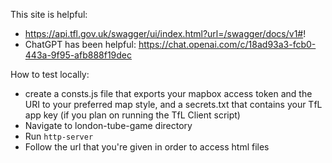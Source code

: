 This site is helpful:
* https://api.tfl.gov.uk/swagger/ui/index.html?url=/swagger/docs/v1#!
* ChatGPT has been helpful: https://chat.openai.com/c/18ad93a3-fcb0-443a-9f95-afb888f19dec

How to test locally:
* create a consts.js file that exports your mapbox access token and the URI to your preferred map style, and a secrets.txt that contains your TfL app key (if you plan on running the TfL Client script)
* Navigate to london-tube-game directory
* Run `http-server`
* Follow the url that you're given in order to access html files
